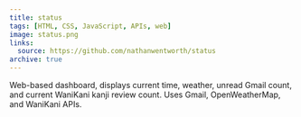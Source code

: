 ```yaml
---
title: status
tags: [HTML, CSS, JavaScript, APIs, web]
image: status.png
links:
  source: https://github.com/nathanwentworth/status
archive: true
---
```

Web-based dashboard, displays current time, weather, unread Gmail count, and current WaniKani kanji review count. Uses Gmail, OpenWeatherMap, and WaniKani APIs.